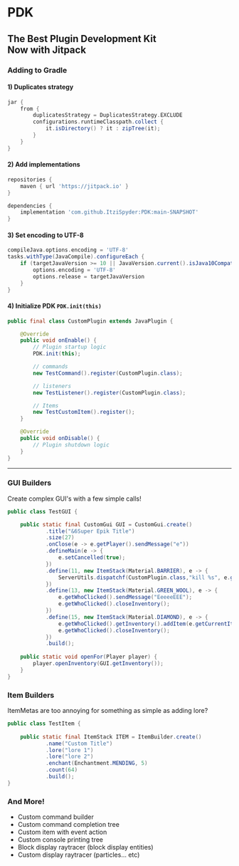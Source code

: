 # PDK
The Best Plugin Development Kit
<br>
Now with Jitpack
---
### Adding to Gradle

#### 1) Duplicates strategy
```gradle
jar {
    from {
        duplicatesStrategy = DuplicatesStrategy.EXCLUDE
        configurations.runtimeClasspath.collect {
            it.isDirectory() ? it : zipTree(it);
        }
    }
}
```

#### 2) Add implementations
```gradle
repositories {
    maven { url 'https://jitpack.io' }
}
```
```gradle
dependencies {
    implementation 'com.github.ItziSpyder:PDK:main-SNAPSHOT'
}
```

#### 3) Set encoding to UTF-8
```gradle
compileJava.options.encoding = 'UTF-8'
tasks.withType(JavaCompile).configureEach {
    if (targetJavaVersion >= 10 || JavaVersion.current().isJava10Compatible()) {
        options.encoding = 'UTF-8'
        options.release = targetJavaVersion
    }
}
```

#### 4) Initialize PDK `PDK.init(this)`
```java
public final class CustomPlugin extends JavaPlugin {

    @Override
    public void onEnable() {
        // Plugin startup logic
        PDK.init(this);

        // commands
        new TestCommand().register(CustomPlugin.class);

        // listeners
        new TestListener().register(CustomPlugin.class);

        // Items
        new TestCustomItem().register();
    }

    @Override
    public void onDisable() {
        // Plugin shutdown logic
    }
}
```

---

### GUI Builders
Create complex GUI's with a few simple calls!
```java
public class TestGUI {

    public static final CustomGui GUI = CustomGui.create()
            .title("&6Super Epik Title")
            .size(27)
            .onClose(e -> e.getPlayer().sendMessage("e"))
            .defineMain(e -> {
                e.setCancelled(true);
            })
            .define(11, new ItemStack(Material.BARRIER), e -> {
                ServerUtils.dispatchf(CustomPlugin.class,"kill %s", e.getWhoClicked().getUniqueId());
            })
            .define(13, new ItemStack(Material.GREEN_WOOL), e -> {
                e.getWhoClicked().sendMessage("EeeeeEEE");
                e.getWhoClicked().closeInventory();
            })
            .define(15, new ItemStack(Material.DIAMOND), e -> {
                e.getWhoClicked().getInventory().addItem(e.getCurrentItem().clone());
                e.getWhoClicked().closeInventory();
            })
            .build();
    
    public static void openFor(Player player) {
        player.openInventory(GUI.getInventory());
    }
}
```

### Item Builders
ItemMetas are too annoying for something as simple as adding lore?
```java
public class TestItem {
    
    public static final ItemStack ITEM = ItemBuilder.create()
            .name("Custom Title")
            .lore("lore 1")
            .lore("lore 2")
            .enchant(Enchantment.MENDING, 5)
            .count(64)
            .build();
}
```

### And More!
- Custom command builder
- Custom command completion tree
- Custom item with event action
- Custom console printing tree
- Block display raytracer (block display entities)
- Custom display raytracer (particles... etc)









